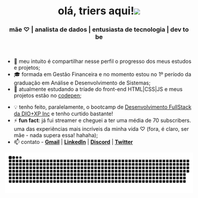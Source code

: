 
<h1 align="center"> olá, triers aqui!<img src="https://i.imgur.com/98RB9YG.gif" height="60px" weight="60px"></h1>

<h3 align="center">mãe ♡︎ | analista de dados | entusiasta de tecnologia | dev to be</h3><br>

- 🧩 meu intuito é compartilhar nesse perfil o progresso dos meus estudos e projetos;
- 🎓 formada em Gestão Financeira e no momento estou no 1º período da graduação em Análise e Desenvolvimento de Sistemas;
- 🌱 atualmente estudando a tríade do front-end HTML|CSS|JS e meus projetos estão no [codepen](https://codepen.io/luisatriers);
<!--
- 🌳 até agora aprendi ________________;<img src="https://i.imgur.com/huGGhYu.gif">
-->
<!--
- 💻 desenvolvi alguns projetos em PBI | [AluraPets]() | [ClubeDoLivro](https://app.powerbi.com/view?r=eyJrIjoiMDI0NDA2ZmMtYWIxNS00ZDEzLWJhZjEtMjVmNjNhNDg1MWEzIiwidCI6IjM4ZDFjMDcxLTYxZjUtNDY4NC1iOWYxLWEyNjZkOWRjNDM2YSJ9) | [E-commerce](https://app.powerbi.com/view?r=eyJrIjoiNjQ2ODI4YTYtMmRiYS00Y2ZmLTkyMmYtOGM0YzY1NDIwYmEyIiwidCI6IjM4ZDFjMDcxLTYxZjUtNDY4NC1iOWYxLWEyNjZkOWRjNDM2YSJ9)
-->
- 💡 tenho feito, paralelamente, o bootcamp de [Desenvolvimento FullStack da DIO+XP Inc](https://web.dio.me/track/a932e25b-41f5-4132-9cc9-ae47fc10f2cb) e tenho curtido bastante!
- ⚡ **fun fact**: já fui streamer e cheguei a ter uma média de 70 subscribers. uma das experiências mais incríveis da minha vida ♡ (fora, é claro, ser mãe - nada supera essa! hahaha);
- 📫 contato - [**Gmail**](mailto:luisatriers@gmail.com) | [**LinkedIn**](https://www.linkedin.com/in/luisatriers/) | [**Discord**](https://discord.com/users/181154280798027777) | [**Twitter**](https://twitter.com/DevTriers)
<!--
-->

<img src="https://github.com/luisatriers/luisatriers/blob/main/github-user-contribution.svg">
